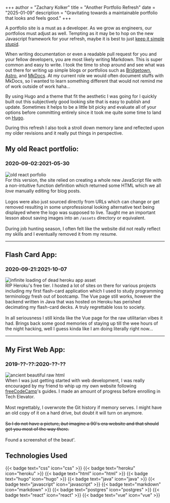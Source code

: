 +++
author = "Zachary Kolker"
title = "Another Portfolio Refresh"
date = "2025-01-09"
description = "Gravitating towards a maintainable portfolio that looks and feels good."
+++

<link rel="stylesheet" href="/reactive_image.css" />

A portfolio site is a must as a developer. As we grow as engineers, our portfolios must adjust as well. Tempting as it may be to hop on the new Javascript framework for your refresh, maybe it is best to just [keep it simple stupid](https://en.wikipedia.org/wiki/KISS_principle).

<!--more-->

When writing documentation or even a readable pull request for you and your fellow developers, you are most likely writing Markdown. This is super common and easy to write. I took the time to shop around and see what was out there for writing up simple blogs or portfolios such as [Bridgetown](https://www.bridgetownrb.com/), [Astro](https://astro.build/), and [MkDocs](https://www.mkdocs.org/). At my current role we would often document stuffs with MkDocs, so I wanted to learn something different that would not remind me of work outside of work haha...

By using Hugo and a theme that fit the aesthetic I was going for I quickly built out this subjectively good looking site that is easy to publish and update. Sometimes it helps to be a little bit picky and evaluate all of your options before committing entirely since it took me quite some time to land on [Hugo](https://gohugo.io/).

During this refresh I also took a stroll down memory lane and reflected upon my older revisions and it really put things in perspective.

## My old React portfolio:
### 2020-09-02:2021-05-30

<img src='/react-portfolio.png' alt='old react porfolio'>
<br>
For this version, the site relied on creating a whole new JavaScript file with a non-intuitive function definition which returned some HTML which we all <em>love</em> manually editing for blog posts.
<br>
<br>
Logos were also just sourced directly from URLs which can change or get removed resulting in some unprofessional looking alternative text being displayed where the logo was supposed to live. Taught me an important lesson about saving images into an <code>/assets</code> directory or equivalent.
<br>
<br>
During job hunting season, I often felt like the website did not really reflect my skills and I eventually removed it from my resume.

---

## Flash Card App:
### 2020-09-21:2021-10-07

<img src='/loading-page.gif' alt='infinite loading of dead heroku app asset' />
<!-- hey, yeah, i did actually try doing this with a video tag but it wasn't playing nicely so now you get to suffer too -->
<br>
RIP Heroku's free tier. I hosted a lot of sites on there for various projects including my first flash-card application which I used to study programming terminology fresh out of bootcamp. The Vue page still works, however the backend written in Java that was hosted on Heroku has perished decimating my flash-card decks. A truly regrettable loss to society.
<br>
<br>
In all seriousness I still kinda like the Vue page for the raw utilitarian vibes it had. Brings back some good memories of staying up till the wee hours of the night hacking, well I guess kinda like I am doing literally right now...

---

## My First Web App:
### 2019-\?\?-\?\?:2020-??-\?\?

<img src='/ancient.png' alt='ancient beautiful raw html' />
<br>
When I was just getting started with web development, I was really encouraged by my friend to whip up my own website following <a href="https://www.freecodecamp.org/">freeCodeCamp</a>'s guides. I made an amount of progress before enrolling in Tech Elevator.

<br>
<br>
Most regrettably, I overwrote the Git history if memory serves. I might have an old copy of it on a hard drive, but doubt it will turn on anymore.
<br>
<br>
<s>So I do not have a picture, <em>but</em> imagine a 90's era website and that should get you most of the way there.</s>
<br>
<br>
Found a screenshot of the beaut'.

## Technologies Used

{{< badge text="css" icon="css" >}}
{{< badge text="heroku" icon="heroku" >}}
{{< badge text="html" icon="html" >}}
{{< badge text="hugo" icon="hugo" >}}
{{< badge text="java" icon="java" >}}
{{< badge text="javascript" icon="javascript" >}}
{{< badge text="markdown" icon="markdown" >}}
{{< badge text="postgres" icon="postgres" >}}
{{< badge text="react" icon="react" >}}
{{< badge text="vue" icon="vue" >}}
